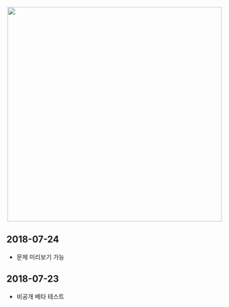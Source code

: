 <p align="center"><a href = "https://stack.acmicpc.net"><img src="https://upload.acmicpc.net/d1f1a4c2-7284-4c94-8c8e-4e287ea04bb4/boj-stack.png" width="500"></a></p>

## 2018-07-24

* 문제 미리보기 가능

## 2018-07-23

* 비공개 베타 테스트
